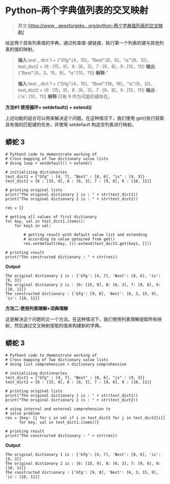 # Python–两个字典值列表的交叉映射

> 原文:[https://www . geesforgeks . org/python-两个字典值列表的交叉映射/](https://www.geeksforgeeks.org/python-cross-mapping-of-two-dictionary-value-lists/)

给定两个具有列表值的字典，通过检查值-键链接，执行第一个列表的键与其他列表的值的映射。

> **输入**:test _ dict 1 = {“Gfg”:[4，10]，“Best”:[8，6]，“is”:[9，3]}，test_dict2 = {6 : [15，9]，8 : [6，3]，7 : [9，8]，9 : [10，11]}
> **输出**:{“Best”:[6，3，15，9]，“is”:[10，11]}
> **解释**:”
> 
> **输入**:test _ dict 1 = {“Gfg”:[4，10]，“Best”:[18，16]，“is”:[9，3]}，test_dict2 = {6 : [15，9]，8 : [6，3]，7 : [9，8]，9 : [10，11]}
> **输出** : {'is': [10，11]}
> **解释**:只有 9 作为可能的键存在。

**方法#1:使用循环+ setdefault() + extend()**

上述功能的组合可以用来解决这个问题。在这种情况下，我们使用 get()执行获取具有值的匹配键的任务，并使用 setdefault 构造空列表进行映射。

## 蟒蛇 3

```
# Python3 code to demonstrate working of 
# Cross mapping of Two dictionary value lists
# Using loop + setdefault() + extend()

# initializing dictionaries
test_dict1 = {"Gfg" : [4, 7], "Best" : [8, 6], "is" : [9, 3]}
test_dict2 = {6 : [15, 9], 8 : [6, 3], 7 : [9, 8], 9 : [10, 11]}

# printing original lists
print("The original dictionary 1 is : " + str(test_dict1))
print("The original dictionary 2 is : " + str(test_dict2))

res = {}

# getting all values of first dictionary 
for key, val in test_dict1.items():
    for key1 in val:

        # getting result with default value list and extending 
        # according to value optained from get()
        res.setdefault(key, []).extend(test_dict2.get(key1, []))

# printing result 
print("The constructed dictionary : " + str(res)) 
```

**Output**

```
The original dictionary 1 is : {'Gfg': [4, 7], 'Best': [8, 6], 'is': [9, 3]}
The original dictionary 2 is : {6: [15, 9], 8: [6, 3], 7: [9, 8], 9: [10, 11]}
The constructed dictionary : {'Gfg': [9, 8], 'Best': [6, 3, 15, 9], 'is': [10, 11]}

```

**方法二:使用列表理解+词典理解**

这是解决这个问题的又一个方法。在这种情况下，我们使用列表理解提取所有映射，然后通过交叉映射提取的值来构建新的字典。

## 蟒蛇 3

```
# Python3 code to demonstrate working of 
# Cross mapping of Two dictionary value lists
# Using list comprehension + dictionary comprehension

# initializing dictionaries
test_dict1 = {"Gfg" : [4, 7], "Best" : [8, 6], "is" : [9, 3]}
test_dict2 = {6 : [15, 9], 8 : [6, 3], 7 : [9, 8], 9 : [10, 11]}

# printing original lists
print("The original dictionary 1 is : " + str(test_dict1))
print("The original dictionary 2 is : " + str(test_dict2))

# using internal and external comprehension to 
# solve problem 
res = {key: [j for i in val if i in test_dict2 for j in test_dict2[i]]
      for key, val in test_dict1.items()}

# printing result 
print("The constructed dictionary : " + str(res)) 
```

**Output**

```
The original dictionary 1 is : {'Gfg': [4, 7], 'Best': [8, 6], 'is': [9, 3]}
The original dictionary 2 is : {6: [15, 9], 8: [6, 3], 7: [9, 8], 9: [10, 11]}
The constructed dictionary : {'Gfg': [9, 8], 'Best': [6, 3, 15, 9], 'is': [10, 11]}

```